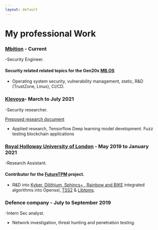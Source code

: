 ```yaml
---
layout: default
--- 
```


# My professional Work

### [Mbition](https://group.mercedes-benz.com/karriere/ueber-uns/standorte/standort-detailseite-240192.html) - Current
-Security Engineer.
#### Security related related topics for the Gen20x [MB.OS](https://group.mercedes-benz.com/careers/about-us/mercedes-benz-operating-system/)
- Operating system security, vulnerability management, static, R&D (TrustZone, Linux), CI/CD.

### [Klevoya](https://klevoya.com)- March to July 2021
-Security researcher. 

[Preposed research document](https://www.dropbox.com/s/4kvo6rlfgpdpbui/TextGenFuzz.pdf?dl=0)
-  Applied research, Tensorflow Deep learning model development. Fuzz testing blockchain applications

### [Royal Holloway University of London]( https://pure.royalholloway.ac.uk/portal/en/persons/harry-lockyer(a92576eb-dc5a-4229-8774-a7346ee61649).html) - May 2019 to January 2021 
-Research Assistant. 
#### Contributor for the [FutureTPM](https://futuretpm.eu/index.php/home/technical-approach) project.
- R&D into [Kyber, Dilithium, Sphincs+ , Rainbow and BIKE](https://csrc.nist.gov/Projects/post-quantum-cryptography/post-quantum-cryptography-standardization/round-3-submissions)      integrated algorithms into Openssl, [TSS2](https://www.mankier.com/package/tss2) & [Libtpms](https://github.com/stefanberger/libtpms).

### Defence company - July to September 2019
-Intern Sec analyst.

- Network investigation, threat hunting and penetration testing.
